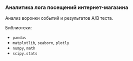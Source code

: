 ### Аналитика лога посещений интернет-магазина

Анализ воронки событий и результатов А/В теста.

Библиотеки:
- `pandas`
- `matplotlib`, `seaborn`, `plotly`
- `numpy`, `math`
- `scipy.stats`